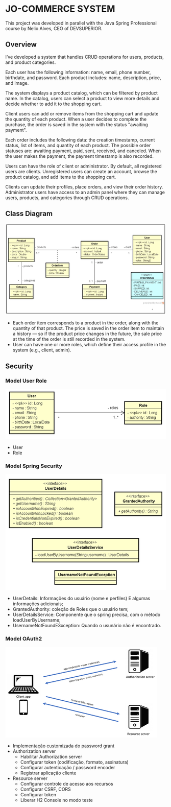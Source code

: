 
# JO-COMMERCE SYSTEM

This project was developed in parallel with the Java Spring Professional course by Nelio Alves, CEO of DEVSUPERIOR.

## Overview

I’ve developed a system that handles CRUD operations for users, products, and product categories.

Each user has the following information: name, email, phone number, birthdate, and password.
Each product includes: name, description, price, and image.

The system displays a product catalog, which can be filtered by product name. In the catalog, users can select a product to view more details and decide whether to add it to the shopping cart.

Client users can add or remove items from the shopping cart and update the quantity of each product.
When a user decides to complete the purchase, the order is saved in the system with the status "awaiting payment".

Each order includes the following data: the creation timestamp, current status, list of items, and quantity of each product.
The possible order statuses are: awaiting payment, paid, sent, received, and canceled.
When the user makes the payment, the payment timestamp is also recorded.

Users can have the role of client or administrator. By default, all registered users are clients.
Unregistered users can create an account, browse the product catalog, and add items to the shopping cart.

Clients can update their profiles, place orders, and view their order history.
Administrator users have access to an admin panel where they can manage users, products, and categories through CRUD operations.
   

## Class Diagram
![Class diagram](/src/main/resources/img/class-diagram.png)
* Each order item corresponds to a product in the order, along with the quantity of that product.
The price is saved in the order item to maintain a history — so if the product price changes in the future, the sale price at the time of the order is still recorded in the system.
* User can have one or more roles, which define their access profile in the system (e.g., client, admin).

## Security
### Model User Role
![Class diagram](/src/main/resources/img/user-role-model.png)
* User
* Role

### Model Spring Security
![Class diagram](/src/main/resources/img/spring-security-checklist.png)
*	UserDetails: Informações do usuário (nome e perfiles) E algumas informações adicionais;
*	GrantedAuthority: coleção de Roles que o usuário tem;
*	UserDetailsService: Componente que o spring precisa, com o método loadUserByUsername;
*	UsernameNotFoundE3xception: Quando o usunário não é encontrado.


### Model OAuth2
![Class diagram](/src/main/resources/img/oauth2.png)
* Implementação customizada do password grant
* Authorization server 
  * Habilitar Authorization server
  * Configurar token (codificação, formato, assinatura)
  * Configurar autenticação / password encoder
  * Registrar aplicação cliente
* Resource server 
  * Configurar controle de acesso aos recursos
  * Configurar CSRF, CORS
  * Configurar token
  * Liberar H2 Console no modo teste
